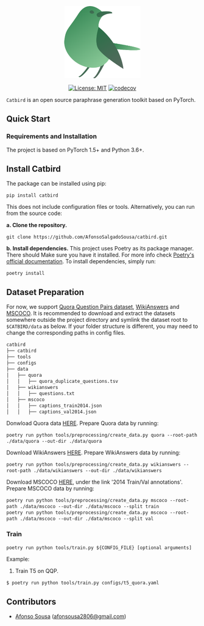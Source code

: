 <div align="center">
    </p>
    <img src="resources/catbird_logo.svg" width="200"/>
    </p>

  [![License: MIT](https://img.shields.io/badge/License-MIT-brightgreen.svg)](https://opensource.org/licenses/MIT)
  [![codecov](https://img.shields.io/codecov/c/gh/AfonsoSalgadoSousa/catbird)](https://codecov.io/gh/AfonsoSalgadoSousa/catbird)
</div>

`Catbird` is an open source paraphrase generation toolkit based on PyTorch.

## Quick Start

### Requirements and Installation
The project is based on PyTorch 1.5+ and Python 3.6+.

## Install Catbird
The package can be installed using pip:
```shell
pip install catbird
```
This does not include configuration files or tools.
Alternatively, you can run from the source code:

**a. Clone the repository.**
```shell
git clone https://github.com/AfonsoSalgadoSousa/catbird.git
```
**b. Install dependencies.**
This project uses Poetry as its package manager. There should Make sure you have it installed. For more info check [Poetry's official documentation](https://python-poetry.org/docs/).
To install dependencies, simply run:
```shell
poetry install
```

## Dataset Preparation
For now, we support [Quora Question Pairs dataset](https://quoradata.quora.com/First-Quora-Dataset-Release-Question-Pairs), [WikiAnswers](http://knowitall.cs.washington.edu/paralex/) and [MSCOCO](https://cocodataset.org/#download). It is recommended to download and extract the datasets somewhere outside the project directory and symlink the dataset root to `$CATBIRD/data` as below. If your folder structure is different, you may need to change the corresponding paths in config files.

```text
catbird
├── catbird
├── tools
├── configs
├── data
│   ├── quora
│   │   ├── quora_duplicate_questions.tsv
│   ├── wikianswers
│   │   ├── questions.txt
│   ├── mscoco
│   │   ├── captions_train2014.json
│   │   ├── captions_val2014.json
```

Donwload Quora data [HERE](https://quoradata.quora.com/First-Quora-Dataset-Release-Question-Pairs). Prepare Quora data by running:
```shell
poetry run python tools/preprocessing/create_data.py quora --root-path ./data/quora --out-dir ./data/quora
```

Download WikiAnswers [HERE](http://knowitall.cs.washington.edu/paralex/). Prepare WikiAnswers data by running:
```shell
poetry run python tools/preprocessing/create_data.py wikianswers --root-path ./data/wikianswers --out-dir ./data/wikianswers
```

Download MSCOCO [HERE](https://cocodataset.org/#download), under the link '2014 Train/Val annotations'. Prepare MSCOCO data by running:
```shell
poetry run python tools/preprocessing/create_data.py mscoco --root-path ./data/mscoco --out-dir ./data/mscoco --split train
poetry run python tools/preprocessing/create_data.py mscoco --root-path ./data/mscoco --out-dir ./data/mscoco --split val
```

### Train

```shell
poetry run python tools/train.py ${CONFIG_FILE} [optional arguments]
```

Example:
1. Train T5 on QQP.
```bash
$ poetry run python tools/train.py configs/t5_quora.yaml
```

## Contributors
* [Afonso Sousa][1] (afonsousa2806@gmail.com)

[1]: https://github.com/AfonsoSalgadoSousa
